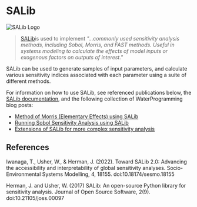 # SALib

![SALib Logo](../images/SALib_logo.png)

>[SALib](https://salib.readthedocs.io/en/latest/)is used to implement *"...commonly used sensitivity analysis methods, including Sobol, Morris, and FAST methods. Useful in systems modeling to calculate the effects of model inputs or exogenous factors on outputs of interest."*

SALib can be used to generate samples of input parameters, and calculate various sensitivity indices associated with each parameter using a suite of different methods. 

For information on how to use SALib, see referenced publications below, the [SALib documentation](https://salib.readthedocs.io/en/latest/), and the following collection of WaterProgramming blog posts:

- [Method of Morris (Elementary Effects) using SALib](https://waterprogramming.wordpress.com/2013/09/23/method-of-morris-elementary-effects-using-salib/)
- [Running Sobol Sensitivity Analysis using SALib](https://waterprogramming.wordpress.com/2013/08/05/running-sobol-sensitivity-analysis-using-salib/)
- [Extensions of SALib for more complex sensitivity analysis](https://waterprogramming.wordpress.com/2014/02/11/extensions-of-salib-for-more-complex-sensitivity-analyses/)

## References
Iwanaga, T., Usher, W., & Herman, J. (2022). Toward SALib 2.0: Advancing the accessibility and interpretability of global sensitivity analyses. Socio-Environmental Systems Modelling, 4, 18155. doi:10.18174/sesmo.18155

Herman, J. and Usher, W. (2017) SALib: An open-source Python library for sensitivity analysis. Journal of Open Source Software, 2(9). doi:10.21105/joss.00097
